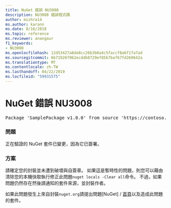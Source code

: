 ```yaml
---
title: NuGet 錯誤 NU3008
description: NU3008 錯誤程式碼
author: mishra14
ms.author: karann
ms.date: 8/16/2018
ms.topic: reference
ms.reviewer: anangaur
f1_keywords:
- NU3008
ms.openlocfilehash: 12d53427a8de8cc26b3b0a4c5faccf8a6f1fa7ad
ms.sourcegitcommit: 6b71926f062ecddb8729ef8567baf67fd269642a
ms.translationtype: MT
ms.contentlocale: zh-TW
ms.lasthandoff: 04/22/2019
ms.locfileid: "59931575"
---
```

# <a name="nuget-error-nu3008"></a>NuGet 錯誤 NU3008

<pre>Package 'SamplePackage v1.0.0' from source 'https://contoso.com/index.json': The package integrity check failed.</pre>

### <a name="issue"></a>問題

正在驗證的 NuGet 套件已變更，因為它已簽署。


### <a name="solution"></a>方案

請確定您的封裝並未遭到破壞與自簽章。 如果這是暫時性的問題，則您可以藉由清除您的本機快取執行修正此問題`nuget locals -Clear all`命令。 不過，如果問題仍然存在然後請通知的套件來源，並封裝作者。

如果此問題發生上來自封裝`nuget.org`請提出問題[NuGet] / [首頁](https://github.com/NuGet/Home/issues)以及造成此問題的套件。


